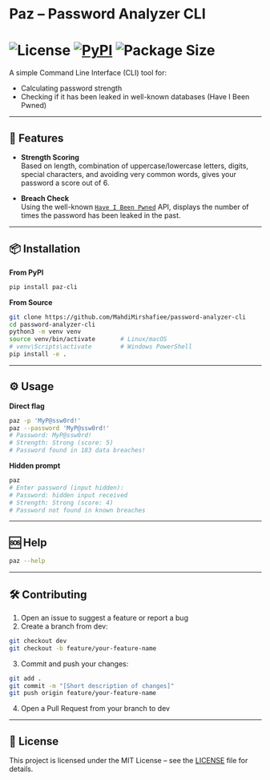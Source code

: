# Paz – Password Analyzer CLI   
# ![License](https://img.shields.io/badge/license-MIT-green) [![PyPI](https://img.shields.io/pypi/v/paz-cli)](https://pypi.org/project/paz-cli/) ![Package Size](https://img.shields.io/badge/size-5.0KB-red)

A simple Command Line Interface (CLI) tool for:

- Calculating password strength 
- Checking if it has been leaked in well-known databases (Have I Been Pwned)  
---
## 🚀 Features

- **Strength Scoring**  
  Based on length, combination of uppercase/lowercase letters, digits, special characters, and avoiding very common words, gives your password a score out of 6.

- **Breach Check**  
  Using the well-known [`Have I Been Pwned`](https://haveibeenpwned.com) API, displays the number of times the password has been leaked in the past.
---
## 📦 Installation
**From PyPI**  
```bash
pip install paz-cli
```

**From Source**
```bash
git clone https://github.com/MahdiMirshafiee/password-analyzer-cli
cd password-analyzer-cli
python3 -m venv venv
source venv/bin/activate       # Linux/macOS
# venv\Scripts\activate        # Windows PowerShell
pip install -e .
```
---
## ⚙️ Usage
**Direct flag**
```bash
paz -p 'MyP@ssw0rd!'
paz --password 'MyP@ssw0rd!'
# Password: MyP@ssw0rd!
# Strength: Strong (score: 5)
# Password found in 183 data breaches!
```

**Hidden prompt**
```bash
paz
# Enter password (input hidden): 
# Password: hidden input received
# Strength: Strong (score: 4)
# Password not found in known breaches
```
---
## 🆘 Help
```bash
paz --help
```
---
## 🛠 Contributing
1.	Open an issue to suggest a feature or report a bug
2.	Create a branch from dev:
```bash
git checkout dev
git checkout -b feature/your-feature-name
```
3.	Commit and push your changes:
```bash
git add .
git commit -m "[Short description of changes]"
git push origin feature/your-feature-name
```
4.	Open a Pull Request from your branch to dev
---
## 📄 License
This project is licensed under the MIT License – see the [LICENSE](./LICENSE) file for details.
